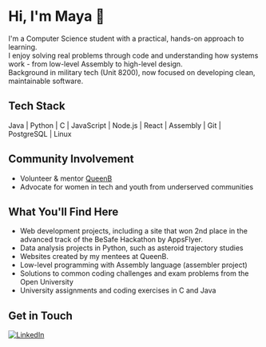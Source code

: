 # Hi, I'm Maya 👋
I'm a Computer Science student with a practical, hands-on approach to learning.  
I enjoy solving real problems through code and understanding how systems work - from low-level Assembly to high-level design.  
Background in military tech (Unit 8200), now focused on developing clean, maintainable software.

## Tech Stack
Java | Python | C | JavaScript | Node.js | React | Assembly | Git | PostgreSQL | Linux

## Community Involvement
- Volunteer & mentor [QueenB](https://queenb.org.il/en/en-home/)
- Advocate for women in tech and youth from underserved communities

## What You'll Find Here
- Web development projects, including a site that won 2nd place in the advanced track of the BeSafe Hackathon by AppsFlyer.
- Data analysis projects in Python, such as asteroid trajectory studies  
- Websites created by my mentees at QueenB.
- Low-level programming with Assembly language (assembler project)  
- Solutions to common coding challenges and exam problems from the Open University  
- University assignments and coding exercises in C and Java  

## Get in Touch  
[![LinkedIn](https://img.shields.io/badge/LinkedIn-0077B5?logo=linkedin&logoColor=white)](https://www.linkedin.com/in/maya-katan/)  
